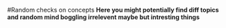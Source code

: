 #Random checks on concepts
**Here you might potentially find diff topics and random mind boggling irrelevent maybe but intresting things**
